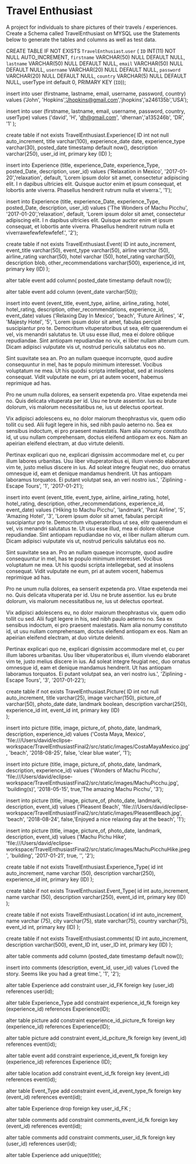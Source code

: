 # Travel Enthusiast
A project for individuals to share pictures of their travels / experiences. 
Create a Schema called TravelEnthusiast on MYSQL
use the Statements below to generate the tables and columns as well as test data.

CREATE TABLE IF NOT EXISTS `TravelEnthusiast`.`user` (
  `ID` INT(11) NOT NULL AUTO_INCREMENT,
  `firstname` VARCHAR(50) NULL DEFAULT NULL,
  `lastname` VARCHAR(50) NULL DEFAULT NULL,
  `email` VARCHAR(50) NULL DEFAULT NULL,
  `username` VARCHAR(20) NULL DEFAULT NULL,
  `password` VARCHAR(20) NULL DEFAULT NULL,
  `country` VARCHAR(5) NULL DEFAULT NULL,
  userType int default 0,
  PRIMARY KEY (`ID`));
  
  insert into user 
(firstname, lastname, email, username, password, country) values 
('John', 'Hopkins','Jhopkins@gmail.com','jhopkins','a246135b','USA'); 

insert into user
(firstname, lastname, email, username, password, country, userType) values
('david', 'H', 'dh@gmail.com', 'dhernan','a135246b', 'DR', '1' ); 
  
  create table if not exists TravelEnthusiast.Experience(
  ID int not null auto_increment,
  title varchar(100),
  experience_date date,
  experience_type  varchar(30),
  posted_date timestamp default now(),
  description varchar(250),
  user_id int,
  primary key (ID)
  ); 
  
  insert into Experience
(title, experience_Date, experience_Type, posted_Date, description, user_id) values
('Relaxation in Mexico', '2017-01-20','relaxation', default, 'Lorem ipsum dolor sit amet, consectetur adipiscing elit. I
n dapibus ultricies elit. Quisque auctor enim et ipsum consequat, et lobortis ante viverra. 
Phasellus hendrerit rutrum nulla et viverra.', '1');

  insert into Experience
(title, experience_Date, experience_Type, posted_Date, description, user_id) values
('The Wonders of Machu Picchu', '2017-01-20','relaxation', default, 'Lorem ipsum dolor sit amet, consectetur adipiscing elit. I
n dapibus ultricies elit. Quisque auctor enim et ipsum consequat, et lobortis ante viverra. 
Phasellus hendrerit rutrum nulla et viverrawefewfefewfefef.', '2');
  
  
  create table if not exists TravelEnthusiast.Event(
  ID int auto_increment,
  event_title varchar(50),
  event_type varchar(50),
  airline varchar (50),
  airline_rating varchar(50),
  hotel varchar (50),
  hotel_rating varchar(50),
  description blob,
  other_recommendations varchar(500),
  experience_id int,
  primary key (ID)
  );
  
  alter table event
  add column(
  posted_date timestamp default now());
  
  alter table event
  add column
  (event_date varchar(50));
  
  insert into event
(event_title, event_type, airline, airline_rating, hotel, hotel_rating, description, other_recommendations, experience_id, event_date) 
values ('Relaxing Day In Mexico', 'beach', 'Future Airlines', '4', 'Majesty Hotel', '5', 'Lorem ipsum dolor sit amet, fabulas percipit suscipiantur pro te. Democritum vituperatoribus ut sea, elitr quaerendum ei vel, vis menandri salutatus te. Ut usu esse illud, mea ei dolore oblique repudiandae. Sint antiopam repudiandae no vix, ei liber nullam alterum cum. Dicam adipisci vulputate vis ut, nostrud periculis salutatus eos no.

Sint suavitate sea an. Pro an nullam quaeque incorrupte, quod audire consequuntur in mel, has te populo minimum interesset. Vocibus voluptatum ne mea. Ut his quodsi scripta intellegebat, sed at insolens consequat. Vidit vulputate ne eum, pri at autem vocent, habemus reprimique ad has.

Pro ne unum nulla dolores, ea senserit expetenda pro. Vitae expetenda mei no. Quis delicata vituperata per id. Usu ne brute assentior. Ius eu brute dolorum, vis malorum necessitatibus ne, ius ut delectus oporteat.

Vix adipisci adolescens eu, no dolor maiorum theophrastus vix, quem odio tollit cu sed. Alii fugit legere in his, sed nibh paulo aeterno no. Sea ex sensibus indoctum, ei pro praesent maiestatis. Nam alia nonumy constituto id, ut usu nullam comprehensam, doctus eleifend antiopam ex eos. Nam an apeirian eleifend electram, at duo virtute deleniti.

Pertinax explicari quo ne, explicari dignissim accommodare mel et, cu per illum labores urbanitas. Usu liber vituperatoribus ei, illum vivendo elaboraret vim te, justo melius discere in ius. Ad soleat integre feugiat nec, duo ornatus omnesque id, eam et denique mandamus hendrerit. Ut has antiopam laboramus torquatos. Ei putant volutpat sea, an veri nostro ius.', 'Ziplining - Escape Tours', '1', '2017-01-21');
  
  
  insert into event
(event_title, event_type, airline, airline_rating, hotel, hotel_rating, description, other_recommendations, experience_id, event_date) 
values ('Hiking to Machu Picchu', 'landmark', 'Past Airline', '5', 'Amazing Hotel', '3', 'Lorem ipsum dolor sit amet, fabulas percipit suscipiantur pro te. Democritum vituperatoribus ut sea, elitr quaerendum ei vel, vis menandri salutatus te. Ut usu esse illud, mea ei dolore oblique repudiandae. Sint antiopam repudiandae no vix, ei liber nullam alterum cum. Dicam adipisci vulputate vis ut, nostrud periculis salutatus eos no. <br>

Sint suavitate sea an. Pro an nullam quaeque incorrupte, quod audire consequuntur in mel, has te populo minimum interesset. Vocibus voluptatum ne mea. Ut his quodsi scripta intellegebat, sed at insolens consequat. Vidit vulputate ne eum, pri at autem vocent, habemus reprimique ad has.

Pro ne unum nulla dolores, ea senserit expetenda pro. Vitae expetenda mei no. Quis delicata vituperata per id. Usu ne brute assentior. Ius eu brute dolorum, vis malorum necessitatibus ne, ius ut delectus oporteat. <br>

Vix adipisci adolescens eu, no dolor maiorum theophrastus vix, quem odio tollit cu sed. Alii fugit legere in his, sed nibh paulo aeterno no. Sea ex sensibus indoctum, ei pro praesent maiestatis. Nam alia nonumy constituto id, ut usu nullam comprehensam, doctus eleifend antiopam ex eos. Nam an apeirian eleifend electram, at duo virtute deleniti. <br>

Pertinax explicari quo ne, explicari dignissim accommodare mel et, cu per illum labores urbanitas. Usu liber vituperatoribus ei, illum vivendo elaboraret vim te, justo melius discere in ius. Ad soleat integre feugiat nec, duo ornatus omnesque id, eam et denique mandamus hendrerit. Ut has antiopam laboramus torquatos. Ei putant volutpat sea, an veri nostro ius.', 'Ziplining - Escape Tours', '3', '2017-01-22');

create table if not exists TravelEnthusiast.Picture(
  ID int not null auto_increment,
  title varchar(25),
  image varchar(150),
  picture_of varchar(50),
  photo_date date,
  landmark boolean,
  description varchar(250),
  experience_id int,
  event_id int,
  primary key (ID)	
  );
  
  insert into picture (title, image, picture_of, photo_date, landmark, description, experience_id) 
  values ('Costa Maya, Mexico', 'file:///Users/david/eclipse-workspace/TravelEnthusiastFinal2/src/static/images/CostaMayaMexico.jpg', 'beach', '2018-08-25', false, 'clear blue water', '1');

insert into picture (title, image, picture_of, photo_date, landmark, description, experience_id) 
values  ('Wonders of Machu Picchu', 'file:///Users/david/eclipse-workspace/TravelEnthusiastFinal2/src/static/images/MachuPicchu.jpg', 'building(s)', '2018-05-15', true,'The amazing Machu Picchu', '3');

insert into picture (title, image, picture_of, photo_date, landmark, description, event_id) 
values  ('Pleasent Beach', 'file:///Users/david/eclipse-workspace/TravelEnthusiastFinal2/src/static/images/PleasentBeach.jpg', 'beach', '2018-08-24', false,'Enjoyed a nice relaxing day at the beach', '1');

insert into picture (title, image, picture_of, photo_date, landmark, description, event_id) 
values ('Machu Pichu Hike', 'file:///Users/david/eclipse-workspace/TravelEnthusiastFinal2/src/static/images/MachuPicchuHike.jpeg', 'building', '2017-01-21', true, '', '2');


  create table if not exists TravelEnthusiast.Experience_Type(
  id int auto_increment,
  name varchar (50),
  description varchar(250),
  experience_id int,
  primary key (ID)
  );
  
  create table if not exists TravelEnthusiast.Event_Type(
  id int auto_increment,
  name varchar (50),
  description varchar(250),
  event_id int,
   primary key (ID)
  );
  
   create table if not exists TravelEnthusiast.Location(
  id int auto_increment,
  name varchar (75),
  city varchar(75),
  state varchar(75),
  country varchar(75),
  event_id int,
  primary key (ID)
  );
  
  create table if not exists TravelEnthusiast.comments(
  ID int auto_increment,
  description varchar(500),
  event_ID int,
  user_ID int,
  primary key (ID)
  );
  
  alter table comments
  add column 
  (posted_date timestamp default now());
  
  insert into comments
  (description, event_id, user_id)
  values ('Loved the story. Seems like you had a great time.', '1', '2');
  
  alter table Experience
  add constraint user_id_FK foreign key (user_id) references user(id);
  
  alter table Experience_Type
  add constraint experience_id_fk  foreign key (experience_id) references Experience(ID);
  
  alter table picture
  add constraint experience_id_picture_fk foreign key (experience_id) references Experience(ID);
  
  alter table picture
  add constraint event_id_pciture_fk foreign key (event_id) references event(id);
  
  alter table event
  add constraint experience_id_event_fk foreign key (experience_id) references Experience (ID);
  
  alter table location
  add constraint event_id_fk foreign key (event_id) references event(id);
  
  alter table Event_Type
  add constraint event_id_event_type_fk foreign key (event_id) references event(id);
  
  alter table Experience
  drop foreign key user_id_FK ;
  
  alter table comments
  add constraint comments_event_id_fk foreign key (event_id) references event(id);
  
  alter table comments 
  add constraint comments_user_id_fk foreign key (user_id) references user(id);
  
  alter table Experience
  add unique(title);
